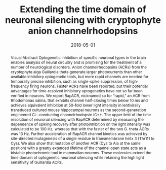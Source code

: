 ---
title: Extending the time domain of neuronal silencing with cryptophyte anion channelrhodopsins
authors:
- Elena G Govorunova
- Oleg A Sineshchekov
- Raheleh Hemmati
- Roger Janz
- admin
- Michael Melkonian
- Gane K-S Wong
- John L Spudich


# Author notes (optional)
#author_notes:
#  - 'Equal contribution'
#  - 'Equal contribution'


date: '2018-05-01'
doi: https://doi.org/10.1523/ENEURO.0174-18.2018

# Schedule page publish date (NOT publication's date).
publishDate: '2023-12-20T14:02:48.439719Z'

# Publication type.
# Accepts a single type but formatted as a YAML list (for Hugo requirements).
# Enter a publication type from the CSL standard.
publication_types: ['article-journal']

# Publication name and optional abbreviated publication name.
publication: In *Eneuro*
publication_short: In *Eneuro*

abstract: 'Visual Abstract Optogenetic inhibition of specific neuronal types in the brain enables analysis of neural circuitry and is promising for the treatment of a number of neurological disorders. Anion channelrhodopsins (ACRs) from the cryptophyte alga Guillardia theta generate larger photocurrents than other available inhibitory optogenetic tools, but more rapid channels are needed for temporally precise inhibition, such as single-spike suppression, of high-frequency firing neurons. Faster ACRs have been reported, but their potential advantages for time-resolved inhibitory optogenetics have not so far been verified in neurons. We report RapACR, nicknamed so for “rapid,” an ACR from Rhodomonas salina, that exhibits channel half-closing times below 10 ms and achieves equivalent inhibition at 50-fold lower light intensity in lentivirally transduced cultured mouse hippocampal neurons as the second-generation engineered Cl–-conducting channelrhodopsin iC++. The upper limit of the time resolution of neuronal silencing with RapACR determined by measuring the dependence of spiking recovery after photoinhibition on the light intensity was calculated to be 100 Hz, whereas that with the faster of the two G. theta ACRs was 13 Hz. Further acceleration of RapACR channel kinetics was achieved by site-directed mutagenesis of a single residue in transmembrane helix 3 (Thr111 to Cys). We also show that mutation of another ACR (Cys to Ala at the same position) with a greatly extended lifetime of the channel open state acts as a bistable photochromic tool in mammalian neurons. These molecules extend the time domain of optogenetic neuronal silencing while retaining the high light sensitivity of Guillardia ACRs.'

# Summary. An optional shortened abstract.
summary: RapACR, nicknamed so for “rapid,” an ACR from Rhodomonas salina, is reported that exhibits channel half-closing times below 10 ms and achieves equivalent inhibition at 50-fold lower light intensity in lentivirally transduced cultured mouse hippocampal neurons as the second-generation engineered Cl–-conducting channelrhodopsin iC++.

tags: ['channelrhodopsins', 'chloride ion channels', 'neuronal inhibition', 'optogenetics']

# Display this page in the Featured widget?
featured: false

# Custom links (uncomment lines below)
# links:
# - name: Custom Link
#   url: http://example.org

url_pdf: 'https://www.eneuro.org/content/eneuro/5/3/ENEURO.0174-18.2018.full.pdf'
url_code: ''
url_dataset: ''
url_poster: ''
url_project: ''
url_slides: ''
url_source: ''
url_video: ''

# Featured image
# To use, place an image named `featured.jpg/png` in your page's folder.
# Otherwise, specify the `filename` option to load an image from your `assets/media/` folder.
# Placement options: 1 = Full column width, 2 = Out-set, 3 = Screen-width
# Focal point options: Smart, Center, TopLeft, Top, TopRight, Left, Right, BottomLeft, Bottom, BottomRight
# Set `preview_only` to `true` to just use the image for thumbnails.
image:
  caption: 'Image credit: [**eneuro.org**](https://www.eneuro.org/content/5/3/ENEURO.0174-18.2018/tab-figures-data)'
  placement: 2
  focal_point: 'Center'
  preview_only: false
  # filename: my-image.jpg  # Uncomment to load an image from `assets/media/` instead.
  #alt_text: An optional description of the image for screen readers.

# Associated Projects (optional).
#   Associate this publication with one or more of your projects.
#   Simply enter your project's folder or file name without extension.
#   E.g. `internal-project` references `content/project/internal-project/index.md`.
#   Otherwise, set `projects: []`.
#projects:
#  - eyeseg
#  - eyepy

# Slides (optional).
#   Associate this publication with Markdown slides.
#   Simply enter your slide deck's filename without extension.
#   E.g. `slides: "example"` references `content/slides/example/index.md`.
#   Otherwise, set `slides: ""`.
#slides: example

# The following can be added to the main body (optional)
#{{% callout note %}}
#Click the _Cite_ button above to demo the feature to enable visitors to import publication metadata into their reference management software.
#{{% /callout %}}

#{{% callout note %}}
#Create your slides in Markdown - click the _Slides_ button to check out the example.
#{{% /callout %}}

#Add the publication's **full text** or **supplementary notes** here. You can use rich formatting such as including [code, math, and images](https://docs.#hugoblox.com/content/writing-markdown-latex/).
---